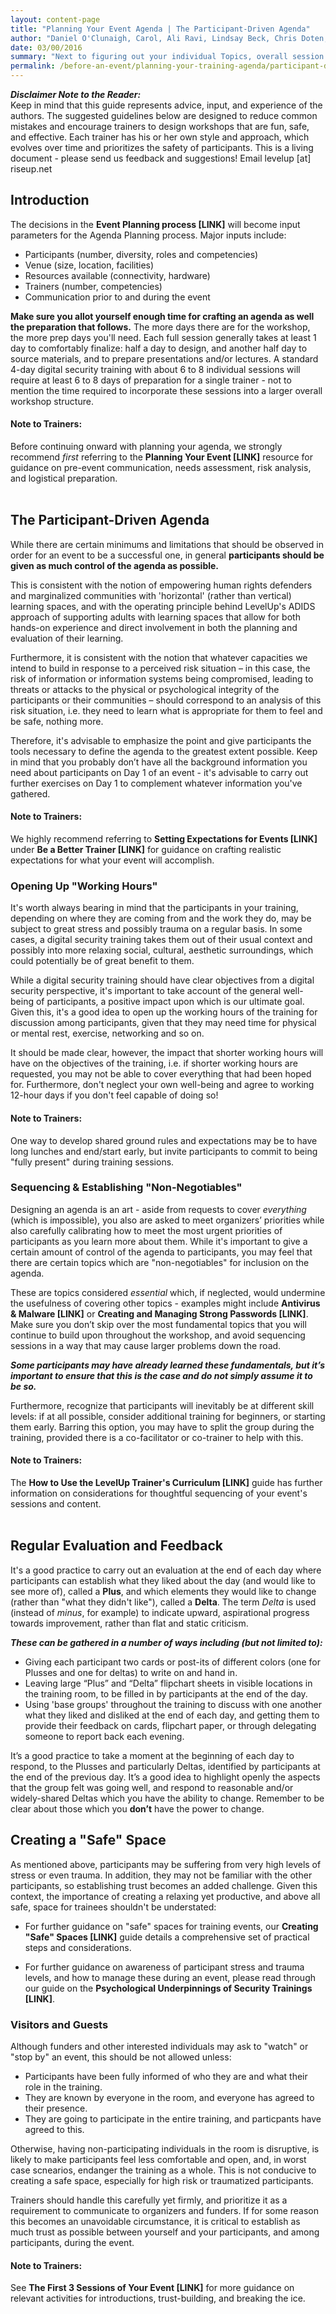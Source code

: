 ```yaml
---
layout: content-page
title: "Planning Your Event Agenda | The Participant-Driven Agenda"
author: "Daniel O'Clunaigh, Carol, Ali Ravi, Lindsay Beck, Chris Doten, Nick Sera-Leyva"
date: 03/00/2016
summary: "Next to figuring out your individual Topics, overall session agenda planning is the probably the most important activity you can spend time on before you get into the classroom. Since many events will require trainers to tweak agendas based on unknown or unforeseen circumstances, thoughtful and thorough pre-event preparation will help you make last-minute adjustments, especially if you're prepared for a second set of potential training sessions."
permalink: /before-an-event/planning-your-training-agenda/participant-driven-agenda/
---
```


***Disclaimer Note to the Reader:***
<br>
Keep in mind that this guide represents advice, input, and experience of the authors. The suggested guidelines below are designed to reduce common mistakes and encourage trainers to design workshops that are fun, safe, and effective. Each trainer has his or her own style and approach, which evolves over time and prioritizes the safety of participants. This is a living document - please send us feedback and suggestions! Email levelup [at] riseup.net

## Introduction ##
The decisions in the **Event Planning process [LINK]** will become input parameters for the Agenda Planning process. Major inputs include:

- Participants (number, diversity, roles and competencies)
- Venue (size, location, facilities)
- Resources available (connectivity, hardware)
- Trainers (number, competencies)
- Communication prior to and during the event

**Make sure you allot yourself enough time for crafting an agenda as well the preparation that follows.** The more days there are for the workshop, the more prep days you'll need. Each full session generally takes at least 1 day to comfortably finalize: half a day to design, and another half day to source materials, and to prepare presentations and/or lectures. A standard 4-day digital security training with about 6 to 8 individual sessions will require at least 6 to 8 days of preparation for a single trainer - not to mention the time required to incorporate these sessions into a larger overall workshop structure.

#### Note to Trainers: ####
Before continuing onward with planning your agenda, we strongly recommend *first* referring to the **Planning Your Event [LINK]** resource for guidance on pre-event communication,  needs assessment, risk analysis, and logistical preparation.
<br><br>


## The Participant-Driven Agenda ##
While there are certain minimums and limitations that should be observed in order for an event to be a successful one, in general **participants should be given as much control of the agenda as possible.**

This is consistent with the notion of empowering human rights defenders and marginalized communities with 'horizontal' (rather than vertical) learning spaces, and with the operating principle behind LevelUp's ADIDS approach of supporting adults with learning spaces that allow for both hands-on experience and direct involvement in both the planning and evaluation of their learning.

Furthermore, it is consistent with the notion that whatever capacities we intend to build in response to a perceived risk situation – in this case, the risk of information or information systems being compromised, leading to threats or attacks to the physical or psychological integrity of the participants or their communities – should correspond to an analysis of this risk situation, i.e. they need to learn what is appropriate for them to feel and be safe, nothing more.

Therefore, it's advisable to emphasize the point and give participants the tools necessary to define the agenda to the greatest extent possible. Keep in mind that you probably don’t have all the background information you need about participants on Day 1 of an event - it's advisable to carry out further exercises on Day 1 to complement whatever information you've gathered.

#### Note to Trainers: ####
We highly recommend referring to **Setting Expectations for Events [LINK]** under **Be a Better Trainer [LINK]** for guidance on crafting realistic expectations for what your event will accomplish.


### Opening Up "Working Hours" ###
It's worth always bearing in mind that the participants in your training, depending on where they are coming from and the work they do, may be subject to great stress and possibly trauma on a regular basis. In some cases, a digital security training takes them out of their usual context and possibly into more relaxing social, cultural, aesthetic surroundings, which could potentially be of great benefit to them.

While a digital security training should have clear objectives from a digital security perspective, it's important to take account of the general well-being of participants, a positive impact upon which is our ultimate goal. Given this, it's a good idea to open up the working hours of the training for discussion among participants, given that they may need time for physical or mental rest, exercise, networking and so on.

It should be made clear, however, the impact that shorter working hours will have on the objectives of the training, i.e. if shorter working hours are requested, you may not be able to cover everything that had been hoped for. Furthermore, don't neglect your own well-being and agree to working 12-hour days if you don't feel capable of doing so!

#### Note to Trainers: ####
One way to develop shared ground rules and expectations may be to have long lunches and end/start early, but invite participants to commit to being "fully present" during training sessions.

### Sequencing & Establishing "Non-Negotiables" ###
Designing an agenda is an art - aside from requests to cover *everything* (which is impossible), you also are asked to meet organizers’ priorities while also carefully calibrating how to meet the most urgent priorities of participants as you learn more about them. While it's important to give a certain amount of control of the agenda to participants, you may feel that there are certain topics which are "non-negotiables" for inclusion on the agenda.

These are topics considered *essential* which, if neglected, would undermine the usefulness of covering other topics - examples might include **Antivirus & Malware [LINK]** or **Creating and Managing Strong Passwords [LINK]**. Make sure you don’t skip over the most fundamental topics that you will continue to build upon throughout the workshop, and avoid sequencing sessions in a way that may cause larger problems down the road.

***Some participants may have already learned these fundamentals, but it’s important to ensure that this is the case and do not simply assume it to be so.***

Furthermore, recognize that participants will inevitably be at different skill levels: if at all possible, consider additional training for beginners, or starting them early. Barring this option, you may have to split the group during the training, provided there is a co-facilitator or co-trainer to help with this.

#### Note to Trainers: ####
The **How to Use the LevelUp Trainer's Curriculum [LINK]** guide has further information on considerations for thoughtful sequencing of your event's sessions and content.
<br><br>

## Regular Evaluation and Feedback ##
It's a good practice to carry out an evaluation at the end of each day where participants can establish what they liked about the day (and would like to see more of), called  a **Plus**, and which elements they would like to change (rather than "what they didn't like"), called a **Delta**. The term *Delta* is used (instead of *minus*, for example) to indicate upward, aspirational progress towards improvement, rather than flat and static criticism.

***These can be gathered in a number of ways including (but not limited to):***

- Giving each participant two cards or post-its of different colors (one for Plusses and one for deltas) to write on and hand in.
- Leaving large “Plus” and “Delta” flipchart sheets in visible locations in the training room, to be filled in by participants at the end of the day.
- Using 'base groups' throughout the training to discuss with one another what they liked and disliked at the end of each day, and getting them to provide their feedback on cards, flipchart paper, or through delegating someone to report back each evening.

It’s a good practice to take a moment at the beginning of each day to respond, to the Plusses and particularly Deltas, identified by participants at the end of the previous day. It’s a good idea to highlight openly the aspects that the group felt was going well, and respond to reasonable and/or widely-shared Deltas which you have the ability to change. Remember to be clear about those which you **don’t** have the power to change.

## Creating a "Safe" Space ##
As mentioned above, participants may be suffering from very high levels of stress or even trauma. In addition, they may not be familiar with the other participants, so establishing trust becomes an added challenge. Given this context, the importance of creating a relaxing yet productive, and above all safe, space for trainees shouldn't be understated:

- For further guidance on "safe" spaces for training events, our **Creating "Safe" Spaces [LINK]** guide details a comprehensive set of practical steps and considerations.

- For further guidance on awareness of participant stress and trauma levels, and how to manage these during an event, please read through our guide on the **Psychological Underpinnings of Security Trainings [LINK]**.

### Visitors and Guests ###
Although funders and other interested individuals may ask to "watch" or "stop by" an event, this should be not allowed unless:

- Participants have been fully informed of who they are and what their role in the training.
-  They are known by everyone in the room, and everyone has agreed to their presence.
-  They are going to participate in the entire training, and particpants have agreed to this.

Otherwise, having non-participating individuals in the room is disruptive, is likely to make participants feel less comfortable and open, and, in worst case scnearios, endanger the training as a whole. This is not conducive to creating a safe space, especially for high risk or traumatized participants.

Trainers should handle this carefully yet firmly, and prioritize it as a requirement to communicate to organizers and funders. If for some reason this becomes an unavoidable circumstance, it is critical to establish as much trust as possible between yourself and your participants, and among participants, during the event.

#### Note to Trainers: ####
See **The First 3 Sessions of Your Event [LINK]** for more guidance on relevant activities for introductions, trust-building, and breaking the ice.
<br><br>
